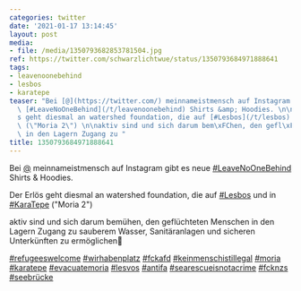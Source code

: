 ```yaml
---
categories: twitter
date: '2021-01-17 13:14:45'
layout: post
media:
- file: /media/1350793682853781504.jpg
ref: https://twitter.com/schwarzlichtwue/status/1350793684971888641
tags:
- leavenoonebehind
- lesbos
- karatepe
teaser: "Bei [@](https://twitter.com/) meinnameistmensch auf Instagram gibt es neue\
  \ [#LeaveNoOneBehind](/t/leavenoonebehind) Shirts &amp; Hoodies. \n\n \n\nDer Erl\xF6\
  s geht diesmal an watershed foundation, die auf [#Lesbos](/t/lesbos) und in [#KaraTepe](/t/karatepe)\
  \ (\"Moria 2\") \n\naktiv sind und sich darum bem\xFChen, den gefl\xFCchteten Menschen\
  \ in den Lagern Zugang zu "
title: 1350793684971888641
---
```

Bei [@](https://twitter.com/) meinnameistmensch auf Instagram gibt es neue [#LeaveNoOneBehind](/t/leavenoonebehind) Shirts &amp; Hoodies. 

 

Der Erlös geht diesmal an watershed foundation, die auf [#Lesbos](/t/lesbos) und in [#KaraTepe](/t/karatepe) ("Moria 2") 

aktiv sind und sich darum bemühen, den geflüchteten Menschen in den Lagern Zugang zu  sauberem Wasser, Sanitäranlagen und sicheren Unterkünften zu ermöglichen🚰



[#refugeeswelcome](/t/refugeeswelcome) [#wirhabenplatz](/t/wirhabenplatz) [#fckafd](/t/fckafd) [#keinmenschistillegal](/t/keinmenschistillegal) [#moria](/t/moria) [#karatepe](/t/karatepe) [#evacuatemoria](/t/evacuatemoria) [#lesvos](/t/lesvos) [#antifa](/t/antifa) [#searescueisnotacrime](/t/searescueisnotacrime) [#fcknzs](/t/fcknzs) [#seebrücke](/t/seebrücke)